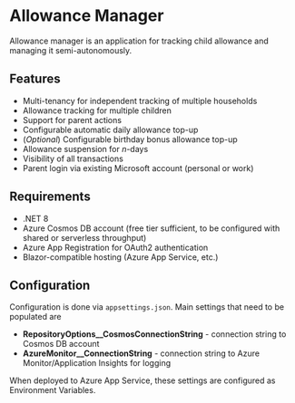# Allowance Manager

Allowance manager is an application for tracking child allowance and managing it semi-autonomously.

## Features

- Multi-tenancy for independent tracking of multiple households
- Allowance tracking for multiple children
- Support for parent actions
- Configurable automatic daily allowance top-up
- (_Optional_) Configurable birthday bonus allowance top-up
- Allowance suspension for _n_-days
- Visibility of all transactions
- Parent login via existing Microsoft account (personal or work)

## Requirements

- .NET 8
- Azure Cosmos DB account (free tier sufficient, to be configured with shared or serverless throughput)
- Azure App Registration for OAuth2 authentication
- Blazor-compatible hosting (Azure App Service, etc.)

## Configuration

Configuration is done via `appsettings.json`. Main settings that need to be populated are 
* **RepositoryOptions__CosmosConnectionString** - connection string to Cosmos DB account
* **AzureMonitor__ConnectionString** - connection string to Azure Monitor/Application Insights for logging

When deployed to Azure App Service, these settings are configured as Environment Variables.